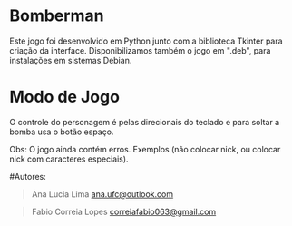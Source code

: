 # Bomberman
Este jogo foi desenvolvido em Python junto com a biblioteca Tkinter para criação da interface. Disponibilizamos também o jogo em ".deb", para instalações em sistemas Debian.

# Modo de Jogo
O controle do personagem é pelas direcionais do teclado e para soltar a bomba usa o botão espaço.

Obs: O jogo ainda contém erros. Exemplos (não colocar nick, ou colocar nick com caracteres especiais).

#Autores: 
>Ana Lucia Lima ana.ufc@outlook.com

>Fabio Correia Lopes correiafabio063@gmail.com
